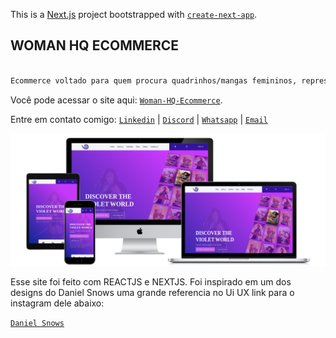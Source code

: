 This is a [Next.js](https://nextjs.org/) project bootstrapped with [`create-next-app`](https://github.com/vercel/next.js/tree/canary/packages/create-next-app).

## WOMAN HQ ECOMMERCE



```bash

Ecommerce voltado para quem procura quadrinhos/mangas femininos, representatividade é tudo!

```

Você pode acessar o site aqui: [`Woman-HQ-Ecommerce`](https://woman-hq-ecommerce.vercel.app). 


Entre em contato comigo: [`Linkedin`](https://www.linkedin.com/in/luan-ferreira-6b4a25181/) | [`Discord`](https://discordapp.com/users/337584872262729730) | [`Whatsapp`](https://api.whatsapp.com/send?phone=5577981451593&text=Oie%2C%20vamos%20trocar%20uma%20ideia!) | [`Email`](https://is.gd/ltuM33) 


<img src='./public/images/output-onlinepngtools.png'/>


Esse site foi feito com REACTJS e NEXTJS. Foi inspirado em um dos designs do Daniel Snows uma grande referencia no Ui UX link para o instagram dele abaixo:

[`Daniel Snows`](https://www.instagram.com/danielsnows/) 





